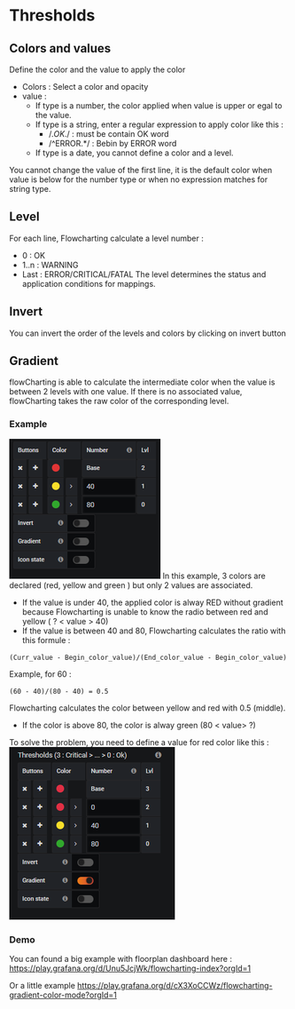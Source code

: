 # Thresholds

## Colors and values
Define the color and the value to apply the color

  - Colors : Select a color and opacity
  - value : 
    * If type is a number, the color applied when value is upper or egal to the value.  
    * If type is a string, enter a regular expression to apply color like this :
        - /.*OK*./ :  must be contain OK word
        - /^ERROR.*/ : Bebin by ERROR word 
    * If type is a date, you cannot define a color and a level.

You cannot change the value of the first line, it is the default color when value is below for the number type or when no expression matches for string type.

## Level
For each line, Flowcharting calculate a level number :
  - 0 : OK
  - 1..n : WARNING
  - Last : ERROR/CRITICAL/FATAL
The level determines the status and application conditions for mappings.

## Invert
You can invert the order of the levels and colors by clicking on invert button

## Gradient
flowCharting is able to calculate the intermediate color when the value is between 2 levels with one value.
If there is no associated value, flowCharting takes the raw color of the corresponding level.

### Example
![Threshold1](images/thresholds_image1.png)
In this example, 3 colors are declared (red, yellow and green ) but only 2 values are associated.
  * If the value is under 40, the applied color is alway RED without gradient because Flowcharting is unable to know the radio between red and yellow ( ? < value > 40)  
  * If the value is between 40 and 80, Flowcharting calculates the ratio with this formule :  
```
(Curr_value - Begin_color_value)/(End_color_value - Begin_color_value)
```
Example, for 60 :
```
(60 - 40)/(80 - 40) = 0.5
```
Flowcharting calculates the color between yellow and red with 0.5 (middle).  

  * If the color is above 80, the color is alway green (80 < value> ?)  

To solve the problem, you need to define a value for red color like this :
![Threshold2](images/thresholds_image2.png)

### Demo
You can found a big example with floorplan dashboard here :
https://play.grafana.org/d/Unu5JcjWk/flowcharting-index?orgId=1

Or a little example
https://play.grafana.org/d/cX3XoCCWz/flowcharting-gradient-color-mode?orgId=1